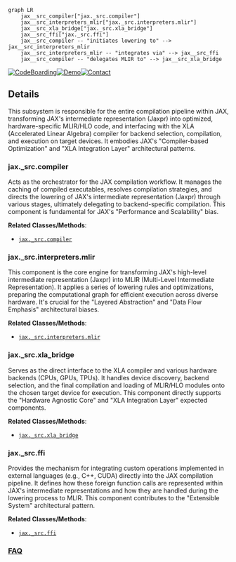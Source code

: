 ```mermaid
graph LR
    jax__src_compiler["jax._src.compiler"]
    jax__src_interpreters_mlir["jax._src.interpreters.mlir"]
    jax__src_xla_bridge["jax._src.xla_bridge"]
    jax__src_ffi["jax._src.ffi"]
    jax__src_compiler -- "initiates lowering to" --> jax__src_interpreters_mlir
    jax__src_interpreters_mlir -- "integrates via" --> jax__src_ffi
    jax__src_compiler -- "delegates MLIR to" --> jax__src_xla_bridge
```

[![CodeBoarding](https://img.shields.io/badge/Generated%20by-CodeBoarding-9cf?style=flat-square)](https://github.com/CodeBoarding/GeneratedOnBoardings)[![Demo](https://img.shields.io/badge/Try%20our-Demo-blue?style=flat-square)](https://www.codeboarding.org/demo)[![Contact](https://img.shields.io/badge/Contact%20us%20-%20contact@codeboarding.org-lightgrey?style=flat-square)](mailto:contact@codeboarding.org)

## Details

This subsystem is responsible for the entire compilation pipeline within JAX, transforming JAX's intermediate representation (Jaxpr) into optimized, hardware-specific MLIR/HLO code, and interfacing with the XLA (Accelerated Linear Algebra) compiler for backend selection, compilation, and execution on target devices. It embodies JAX's "Compiler-based Optimization" and "XLA Integration Layer" architectural patterns.

### jax._src.compiler
Acts as the orchestrator for the JAX compilation workflow. It manages the caching of compiled executables, resolves compilation strategies, and directs the lowering of JAX's intermediate representation (Jaxpr) through various stages, ultimately delegating to backend-specific compilation. This component is fundamental for JAX's "Performance and Scalability" bias.


**Related Classes/Methods**:

- <a href="https://github.com/jax-ml/jax/blob/main/jax/_src/compiler.py" target="_blank" rel="noopener noreferrer">`jax._src.compiler`</a>


### jax._src.interpreters.mlir
This component is the core engine for transforming JAX's high-level intermediate representation (Jaxpr) into MLIR (Multi-Level Intermediate Representation). It applies a series of lowering rules and optimizations, preparing the computational graph for efficient execution across diverse hardware. It's crucial for the "Layered Abstraction" and "Data Flow Emphasis" architectural biases.


**Related Classes/Methods**:

- <a href="https://github.com/jax-ml/jax/blob/main/jax/_src/interpreters/mlir.py" target="_blank" rel="noopener noreferrer">`jax._src.interpreters.mlir`</a>


### jax._src.xla_bridge
Serves as the direct interface to the XLA compiler and various hardware backends (CPUs, GPUs, TPUs). It handles device discovery, backend selection, and the final compilation and loading of MLIR/HLO modules onto the chosen target device for execution. This component directly supports the "Hardware Agnostic Core" and "XLA Integration Layer" expected components.


**Related Classes/Methods**:

- <a href="https://github.com/jax-ml/jax/blob/main/jax/_src/xla_bridge.py" target="_blank" rel="noopener noreferrer">`jax._src.xla_bridge`</a>


### jax._src.ffi
Provides the mechanism for integrating custom operations implemented in external languages (e.g., C++, CUDA) directly into the JAX compilation pipeline. It defines how these foreign function calls are represented within JAX's intermediate representations and how they are handled during the lowering process to MLIR. This component contributes to the "Extensible System" architectural pattern.


**Related Classes/Methods**:

- <a href="https://github.com/jax-ml/jax/blob/main/jax/_src/ffi.py" target="_blank" rel="noopener noreferrer">`jax._src.ffi`</a>




### [FAQ](https://github.com/CodeBoarding/GeneratedOnBoardings/tree/main?tab=readme-ov-file#faq)